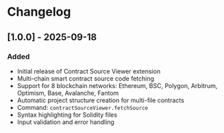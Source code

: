 # Changelog

## [1.0.0] - 2025-09-18

### Added
- Initial release of Contract Source Viewer extension
- Multi-chain smart contract source code fetching
- Support for 8 blockchain networks: Ethereum, BSC, Polygon, Arbitrum, Optimism, Base, Avalanche, Fantom
- Automatic project structure creation for multi-file contracts
- Command: `contractSourceViewer.fetchSource`
- Syntax highlighting for Solidity files
- Input validation and error handling